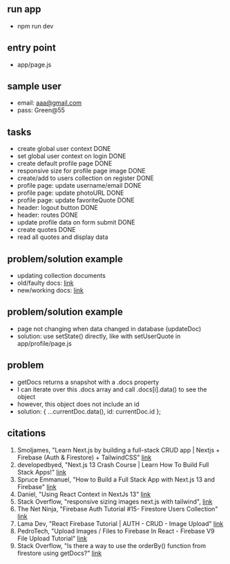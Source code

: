 ## run app 
- npm run dev


## entry point
- app/page.js 


## sample user
- email: aaa@gmail.com
- pass: Green@55


## tasks 
- create global user context DONE 
- set global user context on login DONE 
- create default profile page DONE 
- responsive size for profile page image DONE   
- create/add to users collection on register DONE 
- profile page: update username/email DONE 
- profile page: update photoURL DONE 
- profile page: update favoriteQuote DONE 
- header: logout button DONE 
- header: routes DONE 
- update profile data on form submit DONE
- create quotes DONE 
- read all quotes and display data 


## problem/solution example
- updating collection documents
- old/faulty docs: [link](https://cloud.google.com/firestore/docs/samples/firestore-data-set-field)
- new/working docs: [link](https://firebase.google.com/docs/firestore/manage-data/add-data#update-data)


## problem/solution example
- page not changing when data changed in database (updateDoc) 
- solution: use setState() directly, like with setUserQuote in app/profile/page.js


## problem 
- getDocs returns a snapshot with a .docs property 
- I can iterate over this .docs array and call .docs[i].data() to see the object 
- however, this object does not include an id
- solution: { ...currentDoc.data(), id: currentDoc.id };


## citations 
1. Smoljames, "Learn Next.js by building a full-stack CRUD app | Nextjs + Firebase (Auth & Firestore) + TailwindCSS" [link](https://www.youtube.com/watch?v=UzMr7-0FgA0)
2. developedbyed, "Next.js 13 Crash Course | Learn How To Build Full Stack Apps!" [link](https://www.youtube.com/watch?v=T63nY70eZF0)
3. Spruce Emmanuel, "How to Build a Full Stack App with Next.js 13 and Firebase" [link](https://www.freecodecamp.org/news/create-full-stack-app-with-nextjs13-and-firebase/)
4. Daniel, "Using React Context in NextJs 13" [link](https://www.js-craft.io/blog/using-react-context-nextjs-13/)
5. Stack Overflow, "responsive sizing images next.js with tailwind", [link](https://stackoverflow.com/questions/76396702/responsive-sizing-images-next-js-with-tailwind/76398120#76398120)
6. The Net Ninja, "Firebase Auth Tutorial #15- Firestore Users Collection" [link](https://www.youtube.com/watch?v=qWy9ylc3f9U)
7. Lama Dev, "React Firebase Tutorial | AUTH - CRUD - Image Upload" [link](https://www.youtube.com/watch?v=D9W7AFeJ3kk)
8. PedroTech, "Upload Images / Files to Firebase In React - Firebase V9 File Upload Tutorial" [link](https://www.youtube.com/watch?v=YOAeBSCkArA)
9. Stack Overflow, "Is there a way to use the orderBy() function from firestore using getDocs?" [link](https://stackoverflow.com/questions/70553624/is-there-a-way-to-use-the-orderby-function-from-firestore-using-getdocs)